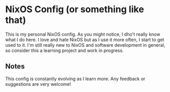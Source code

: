 # NixOS Config (or something like that)

This is my personal NixOS config.
As you might notice, I dho't really know what I do here. I love and hate NixOS but as I use it more often, I start to get used to it.
I'm still really new to NixOS and software development in general, so consider this a learning project and work in progress.

## Notes

This config is constantly evolving as I learn more.
Any feedback or suggestions are very welcome!
